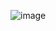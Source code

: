 ![image](https://user-images.githubusercontent.com/69219137/202341784-c5a341a5-5693-4252-aa44-92fdc89f2299.png)
